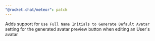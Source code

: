 ```yaml
---
"@rocket.chat/meteor": patch
---
```


Adds support for `Use Full Name Initials to Generate Default Avatar` setting for the generated avatar preview button when editing an User's avatar
